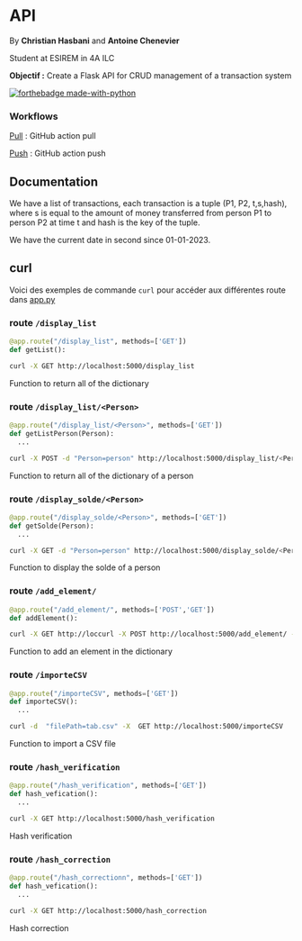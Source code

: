 # API

By **Christian Hasbani** and **Antoine Chenevier**

Student at ESIREM in 4A ILC

 **Objectif :** Create a Flask API for CRUD management of a transaction system

 [![forthebadge made-with-python](http://ForTheBadge.com/images/badges/made-with-python.svg)](https://www.python.org/)  

### Workflows

 [Pull](./.github/workflows/on_pull.yml) : GitHub action pull
  
 [Push](./.github/workflows/on_push.yml) : GitHub action push
  
## Documentation

We have a list of transactions, each transaction is a tuple (P1, P2, t,s,hash), where s is equal to the amount of money transferred from person P1 to person P2 at time t and hash is the key of the tuple.

 We have the current date in second since 01-01-2023.

## curl

Voici des exemples de commande `curl` pour accéder aux différentes route dans [app.py](./app.py)

### route `/display_list`

```python
@app.route("/display_list", methods=['GET'])
def getList():
```

```bash
curl -X GET http://localhost:5000/display_list
```

Function to return all of the dictionary

### route `/display_list/<Person>`

```python
@app.route("/display_list/<Person>", methods=['GET'])
def getListPerson(Person):
  ...
```

```bash
curl -X POST -d "Person=person" http://localhost:5000/display_list/<Person>
```

Function to return all of the dictionary of a person

### route `/display_solde/<Person>`

```python
@app.route("/display_solde/<Person>", methods=['GET'])
def getSolde(Person):
  ...
```

```bash
curl -X GET -d "Person=person" http://localhost:5000/display_solde/<Person>
```

Function to display  the solde of a person

### route `/add_element/`

```python
@app.route("/add_element/", methods=['POST','GET'])
def addElement():
```

```bash
curl -X GET http://loccurl -X POST http://localhost:5000/add_element/ -d "p1=christian&p2=antoine&solde=10"
```

Function to add an element in the dictionary

### route `/importeCSV`

```python
@app.route("/importeCSV", methods=['GET'])
def importeCSV():
  ...
```

```bash
curl -d  "filePath=tab.csv" -X  GET http://localhost:5000/importeCSV

```

Function to import a CSV file

### route `/hash_verification`

```python
@app.route("/hash_verification", methods=['GET'])
def hash_vefication():
  ...
```

```bash
curl -X GET http://localhost:5000/hash_verification
```

Hash verification

### route `/hash_correction`

```python
@app.route("/hash_correctionn", methods=['GET'])
def hash_vefication():
  ...
```

```bash
curl -X GET http://localhost:5000/hash_correction
```

Hash correction
